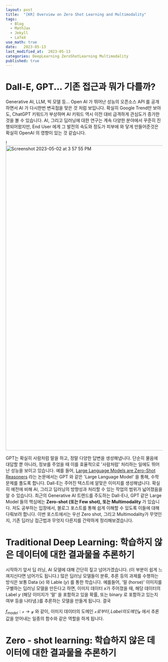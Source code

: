 ```yaml
---
layout: post
title:  "[KR] Overview on Zero Shot Learning and Multimodality"
tags:
  - Blog
  - MathJax
  - Jekyll
  - LaTeX
use_math: true
date:   2023-05-13
last_modified_at:  2023-05-13
categories: DeepLearning ZeroShotLearning Multimodality
published: true
---
```


# Dall-E, GPT... 기존 접근과 뭐가 다를까?

Generative AI, LLM, 빅 모델 등... Open AI 가 뛰어난 성능의 오픈소스 API 를 공개하면서 AI 가 다시한번 변곡점을 맞은 것 처럼 보입니다. 확실히 Google Trend만 보아도, ChatGPT 키워드가 부상하며 AI 키워드 역시 이전 대비 급격하게 관심도가 증가한것을 볼 수 있습니다. AI, 그리고 딥러닝에 대한 연구는 계속 다양한 분야에서 꾸준히 진행되어왔지만, End User 에게 그 발전의 속도와 정도가 피부에 와 닿게 만들어준것은 확실히 OpenAI 의 영향이 있는 것 같습니다. 

!<img width="979" alt="Screenshot 2023-05-02 at 3 57 55 PM" src="https://github.com/ethHong/ethHong.github.io/assets/43837843/1365b468-4c15-4093-b499-b61935f603d4">

GPT는 확실히 사람처럼 말을 하고, 정말 다양한 답변을 생성해냅니다. 단순히 물음에 대답할 뿐 아니라, 정보를 주었을 때 이를 효율적으로 '사람처럼' 처리하는 일에도 뛰어난 성능을 보이고 있습니다. 예를 들어, [Large Language Models are Zero-Shot Reasoners](https://arxiv.org/pdf/2205.11916.pdf) 라는 논문에서는 GPT 와 같은 'Large Language Model' 을 통해, 수학문제를 풀도록 합니다. Dall-E는 주어진 텍스트에 알맞은 이미지를 생성해냅니다. 확실히 예전에 비해 AI, 그리고 딥러닝의 방향성과 처리할 수 있는 작업의 범위가 넓어졌음을 알 수 있습니다. 최근의 Generative AI 트렌드를 주도하는 Dall-E나, GPT 같은 Large Model 들의 핵심에는 **Zero-shot (또는 Few shot), 또는 Multimodality** 가 있습니다. 저도 공부하는 입장에서, 블로그 포스트를 통해 쉽게 이해할 수 있도록 이들에 대해 다뤄보려 합니다. 이번 포스트에서는 우선 Zero shot, 그리고 Multimodality가 무엇인지, 기존 딥러닝 접근법과 무엇지 다른지를 간략하게 정리해보겠습니다. 

# Traditional Deep Learning: 학습하지 않은 데이터에 대한 결과물을 추론하기

시작하기 앞서 딥 러닝, AI 모델에 대해 간단히 짚고 넘어가겠습니다. (이 부분이 쉽게 느껴지신다면 넘어가도 됩니다.) 많은 딥러닝 모델들이 분류, 추론 등의 과제를 수행하는 방식은 보통 Data ($x$) 와 Lable ($y$) 를 통한 학습니다. 예를들어, '말 (horse)' 이미지를 구별하는 딥러닝 모델을 만든다고 하면, 이미지 데이터 $x$가 주어졌을 때, 해당 데이터의 Label $y$ (해당 이미지가 '말' 을 포함하고 있을 확률, 또는 binary 로 포함하고 있는지 여부 등을 나타냄.)를 추론하는 모델을 만들게 됩니다. 결국

$f_{model} : \mathcal{x} \rightarrow \mathcal{y}$ 와 같이, 이미지 데이터의 도메인 $\mathcal{x} 로부터, Label의 도메인 \mathcal{y}$ 에서 추론값을 얻어내는 일종의 함수와 같은 역할을 하게 됩니다.  

# Zero - shot learning: 학습하지 않은 데이터에 대한 결과물을 추론하기
